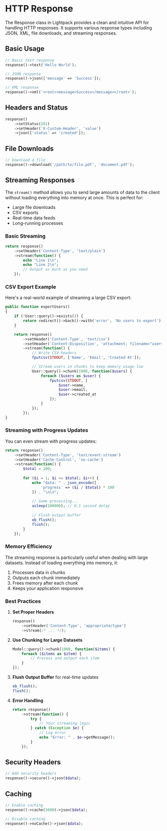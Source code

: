 # HTTP Response

The Response class in Lightpack provides a clean and intuitive API for handling HTTP responses. It supports various response types including JSON, XML, file downloads, and streaming responses.

## Basic Usage

```php
// Basic text response
response()->text('Hello World');

// JSON response
response()->json(['message' => 'Success']);

// XML response
response()->xml('<root><message>Success</message></root>');
```

## Headers and Status

```php
response()
    ->setStatus(201)
    ->setHeader('X-Custom-Header', 'value')
    ->json(['status' => 'created']);
```

## File Downloads

```php
// Download a file
response()->download('/path/to/file.pdf', 'document.pdf');
```

## Streaming Responses

The `stream()` method allows you to send large amounts of data to the client without loading everything into memory at once. This is perfect for:
- Large file downloads
- CSV exports
- Real-time data feeds
- Long-running processes

### Basic Streaming

```php
return response()
    ->setHeader('Content-Type', 'text/plain')
    ->stream(function() {
        echo "Line 1\n";
        echo "Line 2\n";
        // Output as much as you need
    });
```

### CSV Export Example

Here's a real-world example of streaming a large CSV export:

```php
public function exportUsers()
{
    if (!User::query()->exists()) {
        return redirect()->back()->with('error', 'No users to export');
    }

    return response()
        ->setHeader('Content-Type', 'text/csv')
        ->setHeader('Content-Disposition', 'attachment; filename="users.csv"')
        ->stream(function() {
            // Write CSV headers
            fputcsv(STDOUT, ['Name', 'Email', 'Created At']);

            // Stream users in chunks to keep memory usage low
            User::query()->chunk(1000, function($users) {
                foreach ($users as $user) {
                    fputcsv(STDOUT, [
                        $user->name,
                        $user->email,
                        $user->created_at
                    ]);
                }
            });
        });
}
```

### Streaming with Progress Updates

You can even stream with progress updates:

```php
return response()
    ->setHeader('Content-Type', 'text/event-stream')
    ->setHeader('Cache-Control', 'no-cache')
    ->stream(function() {
        $total = 100;
        
        for ($i = 1; $i <= $total; $i++) {
            echo "data: " . json_encode([
                'progress' => ($i / $total) * 100
            ]) . "\n\n";
            
            // Some processing...
            usleep(100000); // 0.1 second delay
            
            // Flush output buffer
            ob_flush();
            flush();
        }
    });
```

### Memory Efficiency

The streaming response is particularly useful when dealing with large datasets. Instead of loading everything into memory, it:
1. Processes data in chunks
2. Outputs each chunk immediately
3. Frees memory after each chunk
4. Keeps your application responsive

### Best Practices

1. **Set Proper Headers**
   ```php
   response()
       ->setHeader('Content-Type', 'appropriate/type')
       ->stream(/* ... */);
   ```

2. **Use Chunking for Large Datasets**
   ```php
   Model::query()->chunk(1000, function($items) {
       foreach ($items as $item) {
           // Process and output each item
       }
   });
   ```

3. **Flush Output Buffer** for real-time updates
   ```php
   ob_flush();
   flush();
   ```

4. **Error Handling**
   ```php
   return response()
       ->stream(function() {
           try {
               // Your streaming logic
           } catch (Exception $e) {
               // Log error
               echo "Error: " . $e->getMessage();
           }
       });
   ```

## Security Headers

```php
// Add security headers
response()->secure()->json($data);
```

## Caching

```php
// Enable caching
response()->cache(3600)->json($data);

// Disable caching
response()->noCache()->json($data);
```
